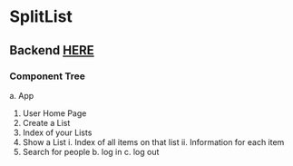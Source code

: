 # SplitList

## Backend [HERE](https://github.com/coltenappleby/frontend-splitlist)

### Component Tree

a. App
1. User Home Page
2. Create a List
3. Index of your Lists
4. Show a List
i. Index of all items on that list
ii. Information for each item
5. Search for people
b. log in
c. log out